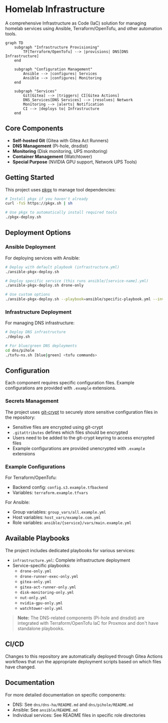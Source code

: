 # Homelab Infrastructure

A comprehensive Infrastructure as Code (IaC) solution for managing homelab services using Ansible, Terraform/OpenTofu, and other automation tools.

```mermaid
graph TD
    subgraph "Infrastructure Provisioning"
        TF[Terraform/OpenTofu] --> |provisions| DNS[DNS Infrastructure]
    end

    subgraph "Configuration Management"
        Ansible --> |configures| Services
        Ansible --> |configures| Monitoring
    end

    subgraph "Services"
        Git[Gitea] --> |triggers| CI[Gitea Actions]
        DNS_Services[DNS Services] --> |resolves| Network
        Monitoring --> |alerts| Notification
        CI --> |deploys to| Infrastructure
    end
```

## Core Components

- **Self-hosted Git** (Gitea with Gitea Act Runners)
- **DNS Management** (Pi-hole, dnsdist)
- **Monitoring** (Disk monitoring, UPS monitoring)
- **Container Management** (Watchtower)
- **Special Purpose** (NVIDIA GPU support, Network UPS Tools)

## Getting Started

This project uses [pkgx](https://pkgx.sh) to manage tool dependencies:

```bash
# Install pkgx if you haven't already
curl -fsS https://pkgx.sh | sh

# Use pkgx to automatically install required tools
./pkgx-deploy.sh
```

## Deployment Options

### Ansible Deployment

For deploying services with Ansible:

```bash
# Deploy with default playbook (infrastructure.yml)
./ansible-pkgx-deploy.sh

# Deploy specific service (this runs ansible/[service-name].yml)
./ansible-pkgx-deploy.sh drone-only

# Use custom options
./ansible-pkgx-deploy.sh --playbook=ansible/specific-playbook.yml --inventory=ansible/custom-inventory.yml
```

### Infrastructure Deployment

For managing DNS infrastructure:

```bash
# Deploy DNS infrastructure
./deploy.sh

# For blue/green DNS deployments
cd dns/pihole
./tofu-ns.sh [blue|green] <tofu commands>
```

## Configuration

Each component requires specific configuration files. Example configurations are provided with `.example` extensions.

### Secrets Management

The project uses [git-crypt](https://github.com/AGWA/git-crypt) to securely store sensitive configuration files in the repository:

- Sensitive files are encrypted using git-crypt
- `.gitattributes` defines which files should be encrypted
- Users need to be added to the git-crypt keyring to access encrypted files
- Example configurations are provided unencrypted with `.example` extensions

### Example Configurations

For Terraform/OpenTofu:

- Backend config: `config.s3.example.tfbackend`
- Variables: `terraform.example.tfvars`

For Ansible:

- Group variables: `group_vars/all.example.yml`
- Host variables: `host_vars/example.com.yml`
- Role variables: `ansible/{service}/vars/main.example.yml`

## Available Playbooks

The project includes dedicated playbooks for various services:

- `infrastructure.yml`: Complete infrastructure deployment
- Service-specific playbooks:
  - `drone-only.yml`
  - `drone-runner-exec-only.yml`
  - `gitea-only.yml`
  - `gitea-act-runner-only.yml`
  - `disk-monitoring-only.yml`
  - `nut-only.yml`
  - `nvidia-gpu-only.yml`
  - `watchtower-only.yml`

> **Note:** The DNS-related components (Pi-hole and dnsdist) are integrated with Terraform/OpenTofu IaC for Proxmox and don't have standalone playbooks.

## CI/CD

Changes to this repository are automatically deployed through Gitea Actions workflows that run the appropriate deployment scripts based on which files have changed.

## Documentation

For more detailed documentation on specific components:

- DNS: See `dns/dns-ha/README.md` and `dns/pihole/README.md`
- Ansible: See `ansible/README.md`
- Individual services: See README files in specific role directories

